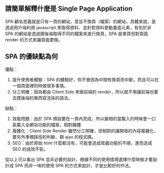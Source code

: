 ## 請簡單解釋什麼是 Single Page Application
SPA 顧名思義就是只有一頁的網站，意旨不換頁（檔案）的網站，具體來說，是透過用戶端利用 javascript 來取得資料、並針對資料更動畫面元素，有別於非 SPA 的網站是透過跟後端取得不同的檔案來進行換頁，SPA 是單頁但對頁面 render 的方式來讓頁面更換。

## SPA 的優缺點為何

優點：
1. 提升使用者體驗：SPA 的體驗好，你不會因為中間有換頁而中斷，而且可以在一個頁面裡同時做很多事情。
2. 分工明確：因為都由 Client Side 來做前端的 render，所以就不用讓前端也要去摸後端的東西寫渲染的語法。

缺點：
1. 效能問題：由於 SPA 預設要在一頁內完成，所以變相的當載入的時候會一口氣載入全網站功能的檔案，相對臃腫
2. 複雜化：Client Side Render 雖然分工明確，但相對的讓開發的內容複雜化，要另外準備路徑的判斷、跟 ajax 的程式碼。
3. SEO：由於原始 html 什麼都沒有，可能會造成爬蟲功能的不順，進而造成 SEO 的成效不彰。

從以上可以看出 SPA 並非必要的設計，根據不同的使用情境選擇什麼時候才要設計成 SPA 而非一味的使用 SPA 的方式來設計，才是比較好的作法。

